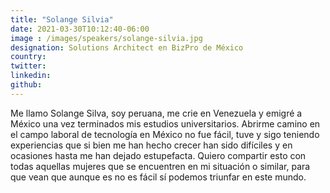 ```yaml
---
title: "Solange Silvia"
date: 2021-03-30T10:12:40-06:00
image : /images/speakers/solange-silvia.jpg
designation: Solutions Architect en BizPro de México
country: 
twitter: 
linkedin: 
github: 
---
```


Me llamo Solange Silva, soy peruana, me crie en Venezuela y emigré a México una vez terminados mis estudios universitarios. Abrirme camino en el campo laboral de tecnología en México no fue fácil, tuve y sigo teniendo experiencias que si bien me han hecho crecer han sido difíciles y en ocasiones hasta me han dejado estupefacta. Quiero compartir esto con todas aquellas mujeres que se encuentren en mi situación o similar, para que vean que aunque es no es fácil sí podemos triunfar en este mundo.

